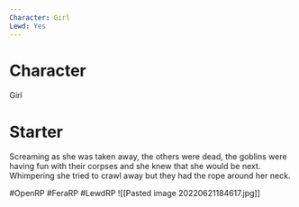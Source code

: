 ```yaml
---
Character: Girl
Lewd: Yes
---
```

# Character
Girl

# Starter
Screaming as she was taken away, the others were dead, the goblins were having fun with their corpses and she knew that she would be next. Whimpering she tried to crawl away but they had the rope around her neck.

  

#OpenRP #FeraRP #LewdRP 
![[Pasted image 20220621184617.jpg]]